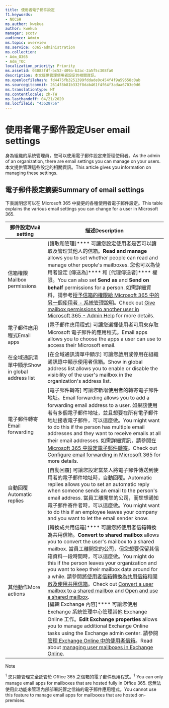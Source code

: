 ```yaml
---
title: 使用者電子郵件設定
f1.keywords:
- NOCSH
ms.author: kwekua
author: kwekua
manager: scotv
audience: Admin
ms.topic: overview
ms.service: o365-administration
ms.collection:
- Adm_O365
- Adm_TOC
localization_priority: Priority
ms.assetid: 03083fdf-bc52-409a-b2ac-2a5f5c308fa0
description: 本文提供管理使用者設定的相關資訊。
ms.openlocfilehash: fd4475fb3251399fddade0c454f4f9a59558c0ab
ms.sourcegitcommit: 2614f8b81b332f8dab461f4f64f3adaa6703e0d6
ms.translationtype: HT
ms.contentlocale: zh-TW
ms.lasthandoff: 04/21/2020
ms.locfileid: "43628756"
---
```

# <a name="user-email-settings"></a><span data-ttu-id="33dd8-103">使用者電子郵件設定</span><span class="sxs-lookup"><span data-stu-id="33dd8-103">User email settings</span></span>

<span data-ttu-id="33dd8-104">身為組織的系統管理員，您可以使用電子郵件設定來管理使用者。</span><span class="sxs-lookup"><span data-stu-id="33dd8-104">As the admin of an organization, there are email settings you can manage on your users.</span></span> <span data-ttu-id="33dd8-105">本文提供管理這些設定的相關資訊。</span><span class="sxs-lookup"><span data-stu-id="33dd8-105">This article gives you information on managing these settings.</span></span>

## <a name="summary-of-email-settings"></a><span data-ttu-id="33dd8-106">電子郵件設定摘要</span><span class="sxs-lookup"><span data-stu-id="33dd8-106">Summary of email settings</span></span>

<span data-ttu-id="33dd8-107">下表說明您可以在 Microsoft 365 中變更的各種使用者電子郵件設定。</span><span class="sxs-lookup"><span data-stu-id="33dd8-107">This table explains the various email settings you can change for a user in Microsoft 365.</span></span>


|<span data-ttu-id="33dd8-108">郵件設定</span><span class="sxs-lookup"><span data-stu-id="33dd8-108">Mail setting</span></span>|<span data-ttu-id="33dd8-109">描述</span><span class="sxs-lookup"><span data-stu-id="33dd8-109">Description</span></span>  |
|---------|---------|
|<span data-ttu-id="33dd8-110">信箱權限</span><span class="sxs-lookup"><span data-stu-id="33dd8-110">Mailbox permissions</span></span>| <span data-ttu-id="33dd8-111">[讀取和管理]\*\*\*\* 可讓您設定使用者是否可以讀取及管理其他人的信箱。</span><span class="sxs-lookup"><span data-stu-id="33dd8-111">**Read and manage** allows you to set whether people can read and manage other people's mailboxes.</span></span> <span data-ttu-id="33dd8-112">您也可以為使用者設定 [傳送為]\*\*\*\* 和 [代理傳送者]\*\*\*\* 權限。</span><span class="sxs-lookup"><span data-stu-id="33dd8-112">You can also set **Send as** and **Send on behalf** permissions for a person.</span></span> <span data-ttu-id="33dd8-113">如需詳細資料，請參考[授予信箱的權限給 Microsoft 365 中的另一個使用者 - 系統管理說明](../add-users/give-mailbox-permissions-to-another-user.md)。</span><span class="sxs-lookup"><span data-stu-id="33dd8-113">Check out [Give mailbox permissions to another user in Microsoft 365 - Admin Help](../add-users/give-mailbox-permissions-to-another-user.md) for more details.</span></span> |
|<span data-ttu-id="33dd8-114">電子郵件應用程式</span><span class="sxs-lookup"><span data-stu-id="33dd8-114">Email apps</span></span>| <span data-ttu-id="33dd8-115">[電子郵件應用程式] 可讓您選擇使用者可用來存取 Microsoft 電子郵件的應用程式。</span><span class="sxs-lookup"><span data-stu-id="33dd8-115">Email apps allows you to choose the apps a user can use to access their Microsoft email.</span></span> |
|<span data-ttu-id="33dd8-116">在全域通訊清單中顯示</span><span class="sxs-lookup"><span data-stu-id="33dd8-116">Show in global address list</span></span>| <span data-ttu-id="33dd8-117">[在全域通訊清單中顯示] 可讓您啟用或停用在組織通訊錄中顯示使用者信箱。</span><span class="sxs-lookup"><span data-stu-id="33dd8-117">Show in global address list allows you to enable or disable the visibility of the user's mailbox in the organization's address list.</span></span> |
|<span data-ttu-id="33dd8-118">電子郵件轉寄</span><span class="sxs-lookup"><span data-stu-id="33dd8-118">Email forwarding</span></span>|<span data-ttu-id="33dd8-119">[電子郵件轉寄] 可讓您新增使用者的轉寄電子郵件地址。</span><span class="sxs-lookup"><span data-stu-id="33dd8-119">Email forwarding allows you to add a forwarding email address to a user.</span></span> <span data-ttu-id="33dd8-120">如果該使用者有多個電子郵件地址，並且想要在所有電子郵件地址接收電子郵件，可以這麼做。</span><span class="sxs-lookup"><span data-stu-id="33dd8-120">You might want to do this if the person has multiple email addresses and they want to receive emails at all their email addresses.</span></span> <span data-ttu-id="33dd8-121">如需詳細資訊，請參閱[在 Microsoft 365 中設定電子郵件轉寄](configure-email-forwarding.md)。</span><span class="sxs-lookup"><span data-stu-id="33dd8-121">Check out [Configure email forwarding in Microsoft 365](configure-email-forwarding.md) for more details.</span></span>|
|<span data-ttu-id="33dd8-122">自動回覆</span><span class="sxs-lookup"><span data-stu-id="33dd8-122">Automatic replies</span></span>|<span data-ttu-id="33dd8-123">[自動回覆] 可讓您設定當某人將電子郵件傳送到使用者的電子郵件地址時，自動回覆。</span><span class="sxs-lookup"><span data-stu-id="33dd8-123">Automatic replies allows you to set an automatic reply when someone sends an email to the person's email address.</span></span> <span data-ttu-id="33dd8-124">當員工離開您的公司，而您想通知電子郵件寄件者時，可以這麼做。</span><span class="sxs-lookup"><span data-stu-id="33dd8-124">You might want to do this if an employee leaves your company and you want to let the email sender know.</span></span>|
|<span data-ttu-id="33dd8-125">其他動作</span><span class="sxs-lookup"><span data-stu-id="33dd8-125">More actions</span></span>| <span data-ttu-id="33dd8-126">[轉換成共用信箱]\*\*\*\* 可讓您將使用者信箱轉換為共用信箱。</span><span class="sxs-lookup"><span data-stu-id="33dd8-126">**Convert to shared mailbox** allows you to convert the user's mailbox to a shared mailbox.</span></span> <span data-ttu-id="33dd8-127">當員工離開您的公司，但您想要保留其信箱資料一段時間時，可以這麼做。</span><span class="sxs-lookup"><span data-stu-id="33dd8-127">You might do this if the person leaves your organization and you want to keep their mailbox data around for a while.</span></span> <span data-ttu-id="33dd8-128">請參閱[將使用者信箱轉換為共用信箱](convert-user-mailbox-to-shared-mailbox.md)和[開啟及使用共用信箱](https://support.office.com/article/open-and-use-a-shared-mailbox-in-outlook-d94a8e9e-21f1-4240-808b-de9c9c088afd)。</span><span class="sxs-lookup"><span data-stu-id="33dd8-128">Check out [Convert a user mailbox to a shared mailbox](convert-user-mailbox-to-shared-mailbox.md) and [Open and use a shared mailbox](https://support.office.com/article/open-and-use-a-shared-mailbox-in-outlook-d94a8e9e-21f1-4240-808b-de9c9c088afd).</span></span></br><span data-ttu-id="33dd8-129">[編輯 Exchange 內容]\*\*\*\* 可讓您使用 Exchange 系統管理中心管理其他 Exchange Online 工作。</span><span class="sxs-lookup"><span data-stu-id="33dd8-129">**Edit Exchange properties** allows you to manage additional Exchange Online tasks using the Exchange admin center.</span></span> <span data-ttu-id="33dd8-130">請參閱[管理 Exchange Online 中的使用者信箱](https://docs.microsoft.com/exchange/recipients-in-exchange-online/manage-user-mailboxes/manage-user-mailboxes)。</span><span class="sxs-lookup"><span data-stu-id="33dd8-130">Read about [managing user mailboxes in Exchange Online](https://docs.microsoft.com/exchange/recipients-in-exchange-online/manage-user-mailboxes/manage-user-mailboxes).</span></span>|

> [!NOTE]
>
> <span data-ttu-id="33dd8-131"><sup>1</sup> 您只能管理完全託管於 Office 365 之信箱的電子郵件應用程式。</span><span class="sxs-lookup"><span data-stu-id="33dd8-131"><sup>1</sup> You can only manage email apps for mailboxes that are hosted fully in Office 365.</span></span> <span data-ttu-id="33dd8-132">您無法使用此功能來管理內部部署託管之信箱的電子郵件應用程式。</span><span class="sxs-lookup"><span data-stu-id="33dd8-132">You cannot use this feature to manage email apps for mailboxes that are hosted on-premises.</span></span>
